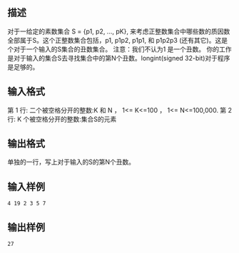 ## 描述

对于一给定的素数集合 S = {p1, p2, ..., pK}, 来考虑正整数集合中哪些数的质因数全部属于S。这个正整数集合包括，p1, p1p2, p1p1, 和 p1p2p3 (还有其它)。这是个对于一个输入的S集合的丑数集合。 注意：我们不认为1 是一个丑数。 你的工作是对于输入的集合S去寻找集合中的第N个丑数。longint(signed 32-bit)对于程序是足够的。 

## 输入格式

第 1 行: 二个被空格分开的整数:K 和 N ， 1<= K<=100 ， 1<= N<=100,000. 第 2 行: K 个被空格分开的整数:集合S的元素 

## 输出格式

单独的一行，写上对于输入的S的第N个丑数。

## 输入样例

```plaintext
4 19 2 3 5 7 
```

## 输出样例

```plaintext
27 
```



 



 

